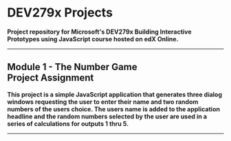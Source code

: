 <h1>DEV279x Projects</h1>

<strong><b>Project repository for Microsoft's DEV279x Building Interactive Prototypes using JavaScript course hosted on edX Online.</b></strong>

<hr>

<h2>Module 1 - The Number Game<br>Project Assignment</h2>

<strong><b>This project is a simple JavaScript application that generates three dialog windows requesting the user to enter their name and two random numbers of the users choice.  The users name is added to the application headline and the random numbers selected by the user are used in a series of calculations for outputs 1 thru 5.</b></strong>

<hr>

